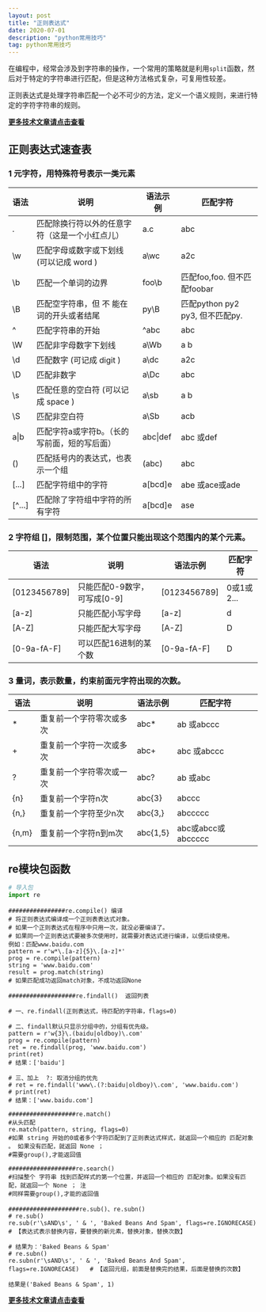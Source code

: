 ```yaml
---
layout: post
title: "正则表达式"
date: 2020-07-01
description: "python常用技巧"
tag: python常用技巧 
--- 
```


在编程中，经常会涉及到字符串的操作，一个常用的策略就是利用`split`函数，然后对于特定的字符串进行匹配，但是这种方法格式复杂，可复用性较差。

正则表达式是处理字符串匹配一个必不可少的方法，定义一个语义规则，来进行特定的字符字符串的规则。

**[更多技术文章请点击查看](https://lxztju.github.io/tags/)**


## 正则表达式速查表

### 1 元字符，用特殊符号表示一类元素

|   语法   | 说明 |   语法示例 | 匹配字符|
|---        |---    |---    |---    |
|. | 匹配除换行符以外的任意字符（这是一个小红点儿）| a.c | abc |
|\w |匹配字母或数字或下划线 (可以记成 word )| a\wc | a2c|
|\b |匹配一个单词的边界| foo\b | 匹配foo,foo. 但不匹配foobar|
|\B | 匹配空字符串，但 不 能在词的开头或者结尾 | py\B | 匹配python py2 py3, 但不匹配py.|
|^ |匹配字符串的开始|^abc | abc|
|\W |匹配非字母数字下划线|  a\Wb | a b|
|\d |匹配数字 (可记成 digit ) | a\dc | a2c|
|\D |匹配非数字|  a\Dc | abc|
|\s |匹配任意的空白符 (可以记成 space )|  a\sb | a b|
|\S |匹配非空白符| a\Sb | acb |
|a\|b |匹配字符a或字符b。（长的写前面，短的写后面）| abc\|def |abc 或def |
|() |匹配括号内的表达式，也表示一个组| (abc) | abc |
|[...]|匹配字符组中的字符| a[bcd]e | abe 或ace或ade |
|[^...]|匹配除了字符组中字符的所有字符| a[bcd]e | ase |

### 2 字符组 []，限制范围，某个位置只能出现这个范围内的某个元素。

|   语法   | 说明 |   语法示例 | 匹配字符|
|---        |---    |---    |---    |
|[0123456789]| 只能匹配0-9数字，可写成[0-9]|[0123456789]| 0或1或2...|
|[a-z] |只能匹配小写字母| [a-z] | d|
|[A-Z] |只能匹配大写字母| [A-Z] | D|
|[0-9a-fA-F]|可以匹配16进制的某个数|[0-9a-fA-F] | D|



### 3 量词，表示数量，约束前面元字符出现的次数。

|   语法   | 说明 |   语法示例 | 匹配字符|
|---        |---    |---    |---    |
|*|重复前一个字符零次或多次 | abc\* | ab 或abccc|
|+|重复前一个字符一次或多次|abc+ | abc 或abccc|
|?| 重复前一个字符零次或一次|abc? | ab 或abc|
|{n}| 重复前一个字符n次| abc{3} | abccc|
|{n,}|重复前一个字符至少n次|abc{3,} | abccccc|
|{n,m}|重复前一个字符n到m次| abc{1,5} | abc或abcc或abccccc|


## re模块包函数

```python
# 导入包
import re
```

```
################re.compile() 编译
# 将正则表达式编译成一个正则表表达式对象。
# 如果一个正则表达式在程序中只用一次，就没必要编译了。
# 如果同一个正则表达式要被多次使用时，就需要对表达式进行编译，以便后续使用。
例如：匹配www.baidu.com
pattern = r'w*\.[a-z]{5}\.[a-z]*'
prog = re.compile(pattern)
string = 'www.baidu.com'
result = prog.match(string)
# 如果匹配成功返回match对象，不成功返回None
```


```
###################re.findall()  返回列表

# 一、re.findall(正则表达式，待匹配的字符串，flags=0)

# 二、findall默认只显示分组中的，分组有优先级。
pattern = r'w{3}\.(baidu|oldboy)\.com'
prog = re.compile(pattern)
ret = re.findall(prog, 'www.baidu.com')
print(ret)
# 结果：['baidu']

# 三、加上  ?: 取消分组的优先
# ret = re.findall('www\.(?:baidu|oldboy)\.com', 'www.baidu.com')
# print(ret)
# 结果：['www.baidu.com']
```



```
###################re.match()
#从头匹配
re.match(pattern, string, flags=0)
#如果 string 开始的0或者多个字符匹配到了正则表达式样式，就返回一个相应的 匹配对象 。 如果没有匹配，就返回 None ；
#需要group(),才能返回值
```



```
###################re.search()
#扫描整个 字符串 找到匹配样式的第一个位置，并返回一个相应的 匹配对象。如果没有匹配，就返回一个 None ； 注
#同样需要group(),才能的返回值
```



```
####################re.sub()、re.subn()
# re.sub()
re.sub(r'\sAND\s', ' & ', 'Baked Beans And Spam', flags=re.IGNORECASE)  # 【表达式表示替换内容，要替换的新元素，替换对象，替换次数】

# 结果为：'Baked Beans & Spam'
# re.subn()
re.subn(r'\sAND\s', ' & ', 'Baked Beans And Spam', flags=re.IGNORECASE)   # 【返回元组，前面是替换完的结果，后面是替换的次数】

结果是('Baked Beans & Spam', 1)
```



**[更多技术文章请点击查看](https://lxztju.github.io/tags/)**